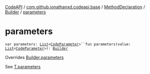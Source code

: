 [CodeAPI](../../../index.md) / [com.github.jonathanxd.codeapi.base](../../index.md) / [MethodDeclaration](../index.md) / [Builder](index.md) / [parameters](.)

# parameters

`var parameters: `[`List`](https://kotlinlang.org/api/latest/jvm/stdlib/kotlin.collections/-list/index.html)`<`[`CodeParameter`](../../-code-parameter/index.md)`>``fun parameters(value: `[`List`](https://kotlinlang.org/api/latest/jvm/stdlib/kotlin.collections/-list/index.html)`<`[`CodeParameter`](../../-code-parameter/index.md)`>): `[`Builder`](index.md)

Overrides [Builder.parameters](../../-parameters-holder/-builder/parameters.md)

See [T.parameters](#)

